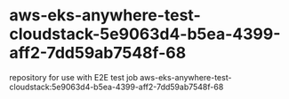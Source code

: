 # aws-eks-anywhere-test-cloudstack-5e9063d4-b5ea-4399-aff2-7dd59ab7548f-68
repository for use with E2E test job aws-eks-anywhere-test-cloudstack:5e9063d4-b5ea-4399-aff2-7dd59ab7548f-68
